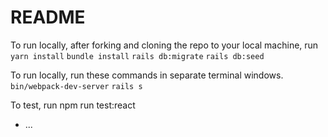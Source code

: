 # README

To run locally, after forking and cloning the repo to your local machine, run
`yarn install`
`bundle install`
`rails db:migrate`
`rails db:seed`

To run locally, run these commands in separate terminal windows.
`bin/webpack-dev-server`
`rails s`

To test, run
npm run test:react

- ...
